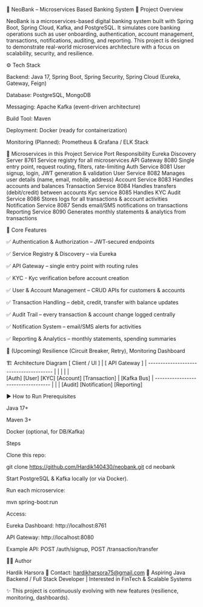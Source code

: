 🏦 NeoBank – Microservices Based Banking System
📌 Project Overview

NeoBank is a microservices-based digital banking system built with Spring Boot, Spring Cloud, Kafka, and PostgreSQL.
It simulates core banking operations such as user onboarding, authentication, account management, transactions, notifications, auditing, and reporting.
This project is designed to demonstrate real-world microservices architecture with a focus on scalability, security, and resilience.

⚙️ Tech Stack

Backend: Java 17, Spring Boot, Spring Security, Spring Cloud (Eureka, Gateway, Feign)

Database: PostgreSQL, MongoDB

Messaging: Apache Kafka (event-driven architecture)

Build Tool: Maven

Deployment: Docker (ready for containerization)

Monitoring (Planned): Prometheus & Grafana / ELK Stack

📂 Microservices in this Project
Service	                    Port	                Responsibility
Eureka Discovery Server	    8761	                Service registry for all microservices
API Gateway	                8080	                Single entry point, request routing, filters, rate-limiting
Auth Service	              8081	                User signup, login, JWT generation & validation
User Service	              8082	                Manages user details (name, email, mobile, address)
Account Service	            8083	                Handles accounts and balances
Transaction Service	        8084	                Handles transfers (debit/credit) between accounts
Kyc service                 8085                  Handles KYC
Audit Service	              8086	                Stores logs for all transactions & account activities
Notification Service	      8087	                Sends email/SMS notifications on transactions
Reporting Service	          8090	                Generates monthly statements & analytics from transactions


🔑 Core Features

✅ Authentication & Authorization – JWT-secured endpoints

✅ Service Registry & Discovery – via Eureka

✅ API Gateway – single entry point with routing rules

✅ KYC - Kyc verification before account creation

✅ User & Account Management – CRUD APIs for customers & accounts

✅ Transaction Handling – debit, credit, transfer with balance updates

✅ Audit Trail – every transaction & account change logged centrally

✅ Notification System – email/SMS alerts for activities

✅ Reporting & Analytics – monthly statements, spending summaries

🚀 (Upcoming) Resilience (Circuit Breaker, Retry), Monitoring Dashboard

🏗️ Architecture Diagram
                [ Client / UI ]
                       |
                 [ API Gateway ]
                       |
    ---------------------------------------
    |          |      |         |         |           
 [Auth]    [User]   [KYC]   [Account] [Transaction] 
                       |
                    [Kafka Bus]
                       |
      -----------------------------------
      |               |                 |
   [Audit]     [Notification]      [Reporting]

▶️ How to Run
Prerequisites

Java 17+

Maven 3+

Docker (optional, for DB/Kafka)

Steps

Clone this repo:

git clone https://github.com/Hardik140430/neobank.git
cd neobank


Start PostgreSQL & Kafka locally (or via Docker).

Run each microservice:

mvn spring-boot:run


Access:

Eureka Dashboard: http://localhost:8761

API Gateway: http://localhost:8080

Example API: POST /auth/signup, POST /transaction/transfer


👨‍💻 Author

Hardik Harsora
📧 Contact: hardikharsora75@gmail.com
💼 Aspiring Java Backend / Full Stack Developer | Interested in FinTech & Scalable Systems

✨ This project is continuously evolving with new features (resilience, monitoring, dashboards).
